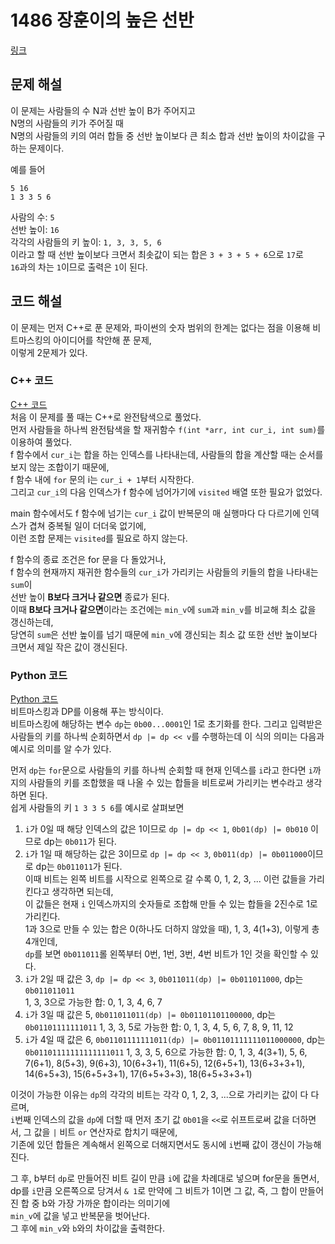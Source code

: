 # 1486 장훈이의 높은 선반

[링크](https://swexpertacademy.com/main/talk/solvingClub/problemView.do?contestProbId=AV2b7Yf6ABcBBASw&solveclubId=AZewY0EKsb3HBIN_&problemBoxTitle=%EC%95%8C%EA%B3%A0%EB%A6%AC%EC%A6%98+Track%28%EB%82%9C%EC%9D%B4%EB%8F%84+%EC%83%81%29&problemBoxCnt=3&probBoxId=AZewY0EKsb7HBIN_)

## 문제 해설

이 문제는 사람들의 수 N과 선반 높이 B가 주어지고  
N명의 사람들의 키가 주어질 때  
N명의 사람들의 키의 여러 합들 중 선반 높이보다 큰 최소 합과 선반 높이의 차이값을 구하는 문제이다.

예를 들어
```
5 16  
1 3 3 5 6
```
사람의 수: `5`  
선반 높이: `16`  
각각의 사람들의 키 높이: `1, 3, 3, 5, 6`  
이라고 할 때
선반 높이보다 크면서 최솟값이 되는 합은 `3 + 3 + 5 + 6`으로 `17`로  
`16`과의 차는 `1`이므로 출력은 `1`이 된다.

## 코드 해설
이 문제는 먼저 C++로 푼 문제와, 파이썬의 숫자 범위의 한계는 없다는 점을 이용해 비트마스킹의 아이디어를 착안해 푼 문제,  
이렇게 2문제가 있다.

### C++ 코드
[C++ 코드](./code.cpp)  
처음 이 문제를 풀 때는 C++로 완전탐색으로 풀었다.  
먼저 사람들을 하나씩 완전탐색을 할 재귀함수 `f(int *arr, int cur_i, int sum)`를 이용하여 풀었다.  
f 함수에서 `cur_i`는 합을 하는 인덱스를 나타내는데, 사람들의 합을 계산할 때는 순서를 보지 않는 조합이기 때문에,  
f 함수 내에 `for` 문의 i는 `cur_i + 1`부터 시작한다.  
그리고 `cur_i`의 다음 인덱스가 f 함수에 넘어가기에 `visited` 배열 또한 필요가 없었다.  

main 함수에서도 f 함수에 넘기는 `cur_i` 값이 반복문의 매 실행마다 다 다르기에 인덱스가 겹쳐 중복될 일이 더더욱 없기에,  
이런 조합 문제는 `visited`를 필요로 하지 않는다.

f 함수의 종료 조건은 for 문을 다 돌았거나,  
f 함수의 현재까지 재귀한 함수들의 `cur_i`가 가리키는 사람들의 키들의 합을 나타내는 `sum`이  
선반 높이 **B보다 크거나 같으면** 종료가 된다.  
이때 **B보다 크거나 같으면**이라는 조건에는 `min_v`에 `sum`과 `min_v`를 비교해 최소 값을 갱신하는데,  
당연히 `sum`은 선반 높이를 넘기 때문에 `min_v`에 갱신되는 최소 값 또한 선반 높이보다 크면서 제일 작은 값이 갱신된다.

### Python 코드
[Python 코드](./code.py)  
비트마스킹과 DP를 이용해 푸는 방식이다.  
비트마스킹에 해당하는 변수 `dp`는 `0b00...0001`인 1로 초기화를 한다.
그리고 입력받은 사람들의 키를 하나씩 순회하면서 `dp |= dp << v`를 수행하는데 이 식의 의미는 다음과 예시로 의미를 알 수가 있다.

먼저 `dp`는 `for`문으로 사람들의 키를 하나씩 순회할 때 현재 인덱스를 `i`라고 한다면 `i`까지의 사람들의 키를 조합했을 때 나올 수 있는 합들을 비트로써 가리키는 변수라고 생각하면 된다.  
쉽게 사람들의 키 `1 3 3 5 6`를 예시로 살펴보면
1. `i`가 0일 때 해당 인덱스의 값은 1이므로 `dp |= dp << 1`, `0b01(dp) |= 0b010` 이므로 dp는 `0b011`가 된다.
2. `i`가 1일 때 해당하는 값은 3이므로 `dp |= dp << 3`, `0b011(dp) |= 0b011000`이므로 dp는 `0b011011`가 된다.  
    이때 비트는 왼쪽 비트를 시작으로 왼쪽으로 갈 수록 0, 1, 2, 3, ... 이런 값들을 가리킨다고 생각하면 되는데,  
    이 값들은 현재 `i` 인덱스까지의 숫자들로 조합해 만들 수 있는 합들을 2진수로 1로 가리킨다.  
    1과 3으로 만들 수 있는 합은 0(하나도 더하지 않았을 때), 1, 3, 4(1+3), 이렇게 총 4개인데,  
    `dp`를 보면 `0b011011`롤 왼쪽부터 0번, 1번, 3번, 4번 비트가 1인 것을 확인할 수 있다.
3. `i`가 2일 때 값은 3, `dp |= dp << 3`, `0b011011(dp) |= 0b011011000`, dp는 `0b011011011`  
    1, 3, 3으로 가능한 합: 0, 1, 3, 4, 6, 7
4. `i`가 3일 때 값은 5, `0b011011011(dp) |= 0b01101101100000`, dp는 `0b01101111111011`
    1, 3, 3, 5로 가능한 합: 0, 1, 3, 4, 5, 6, 7, 8, 9, 11, 12
5. `i`가 4일 때 값은 6, `0b01101111111011(dp) |= 0b01101111111011000000`, dp는 `0b01101111111111111011`
    1, 3, 3, 5, 6으로 가능한 합: 0, 1, 3, 4(3+1), 5, 6, 7(6+1), 8(5+3), 9(6+3), 10(6+3+1), 11(6+5), 12(6+5+1), 13(6+3+3+1), 14(6+5+3), 15(6+5+3+1), 17(6+5+3+3), 18(6+5+3+3+1)

이것이 가능한 이유는 `dp`의 각각의 비트는 각각 0, 1, 2, 3, ...으로 가리키는 값이 다 다르며,  
`i`번째 인덱스의 값을 `dp`에 더할 때 먼저 초기 값 `0b01`을 `<<`로 쉬프트로써 값을 더하면서, 그 값을 `|` 비트 `or` 연산자로 합치기 때문에,  
기존에 있던 합들은 계속해서 왼쪽으로 더해지면서도 동시에 `i`번째 값이 갱신이 가능해진다.  

그 후, b부터 `dp`로 만들어진 비트 길이 만큼 `i`에 값을 차례대로 넣으며 for문을 돌면서,  
dp를 `i`만큼 오른쪽으로 당겨서 `& 1`로 만약에 그 비트가 1이면 그 값, 즉, 그 합이 만들어진 합 중 b와 가장 가까운 합이라는 의미기에  
`min_v`에 값을 넣고 반복문을 벗어난다.  
그 후에 `min_v`와 `b`와의 차이값을 출력한다.